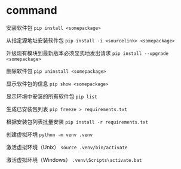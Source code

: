 # command

安装软件包
`pip install <somepackage>`

从指定源地址安装软件包
`pip install -i <sourcelink> <somepackage>`

升级现有模块到最新版本必须显式地发出请求
`pip install --upgrade <somepackage>`

删除软件包
`pip uninstall <somepackage>`

显示软件包的信息
`pip show <somepackage>`

显示环境中安装的所有软件包
`pip list`

生成已安装包列表
`pip freeze > requirements.txt`

根据安装包列表批量安装
`pip install -r requirements.txt`

创建虚拟环境
`python -m venv .venv`

激活虚拟环境（Unix）
`source .venv/bin/activate`

激活虚拟环境（Windows）
`.venv\Scripts\activate.bat`
